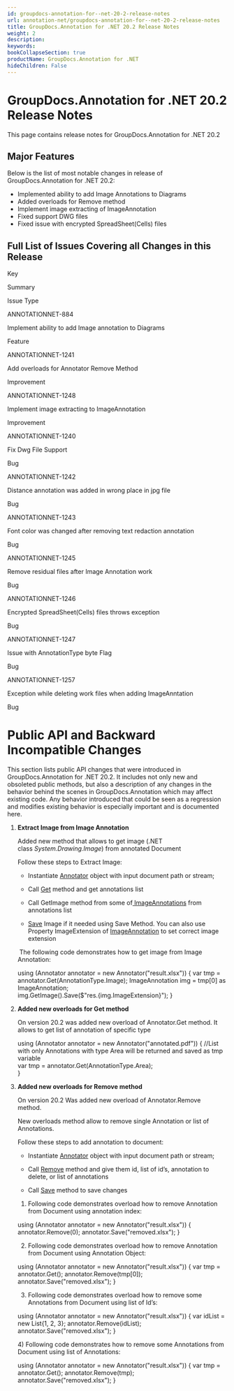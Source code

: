 ```yaml
---
id: groupdocs-annotation-for--net-20-2-release-notes
url: annotation-net/groupdocs-annotation-for--net-20-2-release-notes
title: GroupDocs.Annotation for .NET 20.2 Release Notes
weight: 2
description: 
keywords: 
bookCollapseSection: true
productName: GroupDocs.Annotation for .NET
hideChildren: False
---
```


# GroupDocs.Annotation for .NET 20.2 Release Notes


This page contains release notes for GroupDocs.Annotation for .NET 20.2

## Major Features

Below is the list of most notable changes in release of GroupDocs.Annotation for .NET 20.2:

*   Implemented ability to add Image Annotations to Diagrams
*   Added overloads for Remove method
*   Implement image extracting of ImageAnnotation 
*   Fixed support DWG files
*   Fixed issue with encrypted SpreadSheet(Cells) files

## Full List of Issues Covering all Changes in this Release

Key

Summary

Issue Type

ANNOTATIONNET-884

Implement ability to add Image annotation to Diagrams

Feature

ANNOTATIONNET-1241

Add overloads for Annotator Remove Method

Improvement

ANNOTATIONNET-1248

Implement image extracting to ImageAnnotation

Improvement

ANNOTATIONNET-1240

Fix Dwg File Support

Bug

ANNOTATIONNET-1242

Distance annotation was added in wrong place in jpg file

Bug

ANNOTATIONNET-1243

Font color was changed after removing text redaction annotation

Bug

ANNOTATIONNET-1245

Remove residual files after Image Annotation work

Bug

ANNOTATIONNET-1246

Encrypted SpreadSheet(Cells) files throws exception

Bug

ANNOTATIONNET-1247

Issue with AnnotationType byte Flag

Bug

ANNOTATIONNET-1257

Exception while deleting work files when adding ImageAnntation

Bug

  

# Public API and Backward Incompatible Changes

This section lists public API changes that were introduced in GroupDocs.Annotation for .NET 20.2. It includes not only new and obsoleted public methods, but also a description of any changes in the behavior behind the scenes in GroupDocs.Annotation which may affect existing code. Any behavior introduced that could be seen as a regression and modifies existing behavior is especially important and is documented here.

1.  **Extract Image from Image Annotation**  
    
    Added new method that allows to get image (.NET class *System.Drawing.Image*) from annotated Document 
    
    Follow these steps to Extract Image:
    
    *   Instantiate [Annotator](https://apireference.groupdocs.com/net/annotation/groupdocs.annotation/annotator) object with input document path or stream;
        
    *   Call [Get](https://apireference.groupdocs.com/net/annotation/groupdocs.annotation/annotator/methods/get) method and get annotations list
        
    *   Call GetImage method from some of[ ImageAnnotations](https://apireference.groupdocs.com/net/annotation/groupdocs.annotation.models.annotationmodels/imageannotation) from annotations list
        
    *   [Save](https://docs.microsoft.com/en-us/dotnet/api/system.drawing.image.save?view=netframework-4.8#System_Drawing_Image_Save_System_String_) Image if it needed using Save Method. You can also use Property ImageExtension of [ImageAnnotation](https://apireference.groupdocs.com/net/annotation/groupdocs.annotation.models.annotationmodels/imageannotation) to set correct image extension
        
    
     The following code demonstrates how to get image from Image Annotation:
    
    using (Annotator annotator = new Annotator("result.xlsx"))
    {
      	var tmp = annotator.Get(AnnotationType.Image);
        ImageAnnotation img = tmp\[0\] as ImageAnnotation; 	
    	img.GetImage().Save($"res.{img.ImageExtension}");
    }
    
2.  **Added new overloads for Get method**  
    
    On version 20.2 was added new overload of Annotator.Get method. It allows to get list of annotation of specific type
    
    using (Annotator annotator = new Annotator("annotated.pdf"))
    {
    	//List with only Annotations with type Area will be returned and saved as tmp variable                
    	var tmp = annotator.Get(AnnotationType.Area);            
    }
    
3.  **Added new overloads for Remove method**  
    
    On version 20.2 Was added new overload of Annotator.Remove method. 
    
    New overloads method allow to remove single Annotation or list of Annotations.
    
    Follow these steps to add annotation to document:
    
    *   Instantiate [Annotator](https://apireference.groupdocs.com/net/annotation/groupdocs.annotation/annotator) object with input document path or stream;
        
    *   Call [Remove](https://apireference.groupdocs.com/net/annotation/groupdocs.annotation/annotator/methods/remove) method and give them id, list of id’s, annotation to delete, or list of annotations
        
    *   Call [Save](https://apireference.groupdocs.com/net/annotation/groupdocs.annotation.annotator/save/methods/2) method to save changes
        
    
    1) Following code demonstrates overload how to remove Annotation from Document using annotation index:
    
    using (Annotator annotator = new Annotator("result.xlsx"))
    {
    	annotator.Remove(0);
    	annotator.Save("removed.xlsx");
    }
    
    2) Following code demonstrates overload how to remove Annotation from Document using Annotation Object:
    
    using (Annotator annotator = new Annotator("result.xlsx"))
    {
    	var tmp = annotator.Get();
    	annotator.Remove(tmp\[0\]);
    	annotator.Save("removed.xlsx");
    }
    
    3) Following code demonstrates overload how to remove some Annotations from Document using list of Id’s:
    
    using (Annotator annotator = new Annotator("result.xlsx"))
    {
    	var idList = new List<int>{1, 2, 3};
    	annotator.Remove(idList);
    	annotator.Save("removed.xlsx");
    }
    
    4) Following code demonstrates how to remove some Annotations from Document using list of Annotations:
    
    using (Annotator annotator = new Annotator("result.xlsx"))
    {
    	var tmp = annotator.Get();
    	annotator.Remove(tmp);
    	annotator.Save("removed.xlsx");
    }
    

